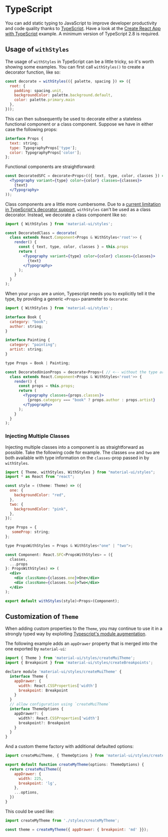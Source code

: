 # TypeScript

You can add static typing to JavaScript to improve developer productivity and code quality thanks to [TypeScript](https://www.typescriptlang.org/).
Have a look at the [Create React App with TypeScript](https://github.com/mui-org/material-ui/tree/v1-beta/examples/create-react-app-with-typescript) example. A minimum version of TypeScript 2.8 is required.

## Usage of `withStyles`

The usage of `withStyles` in TypeScript can be a little tricky, so it's worth showing some examples. You can first call `withStyles()` to create a decorator function, like so:

```js
const decorate = withStyles(({ palette, spacing }) => ({
  root: {
    padding: spacing.unit,
    backgroundColor: palette.background.default,
    color: palette.primary.main
  },
}));
```

This can then subsequently be used to decorate either a stateless functional component or a class component. Suppose we have in either case the following props:

```js
interface Props {
  text: string;
  type: TypographyProps['type'];
  color: TypographyProps['color'];
};
```

Functional components are straightforward:

```jsx
const DecoratedSFC = decorate<Props>(({ text, type, color, classes }) => (
  <Typography variant={type} color={color} classes={classes}>
    {text}
  </Typography>
));
```

Class components are a little more cumbersome. Due to a [current limitation in TypeScript's decorator support](https://github.com/Microsoft/TypeScript/issues/4881), `withStyles` can't be used as a class decorator. Instead, we decorate a class component like so:

```jsx
import { WithStyles } from 'material-ui/styles';

const DecoratedClass = decorate(
  class extends React.Component<Props & WithStyles<'root'>> {
    render() {
      const { text, type, color, classes } = this.props
      return (
        <Typography variant={type} color={color} classes={classes}>
          {text}
        </Typography>
      );
    }
  }
);
```

When your `props` are a union, Typescript needs you to explicitly tell it the type, by providing a generic `<Props>` parameter to `decorate`:

```jsx
import { WithStyles } from 'material-ui/styles';

interface Book {
  category: "book";
  author: string;
}

interface Painting {
  category: "painting";
  artist: string;
}

type Props = Book | Painting;

const DecoratedUnionProps = decorate<Props>( // <-- without the type argument, we'd get a compiler error!
  class extends React.Component<Props & WithStyles<'root'>> {
    render() {
      const props = this.props;
      return (
        <Typography classes={props.classes}>
          {props.category === "book" ? props.author : props.artist}
        </Typography>
      );
    }
  }
);
```


### Injecting Multiple Classes

Injecting multiple classes into a component is as straightforward as possible. Take the following code for example. The classes `one` and `two` are both available with type information on the `classes`-prop passed in by `withStyles`.

```jsx
import { Theme, withStyles, WithStyles } from "material-ui/styles";
import * as React from "react";

const style = (theme: Theme) => ({
  one: {
    backgroundColor: "red",
  },
  two: {
    backgroundColor: "pink",
  },
});

type Props = {
   someProp: string;
};

type PropsWithStyles = Props & WithStyles<"one" | "two">;

const Component: React.SFC<PropsWithStyles> = ({
  classes,
  ...props
}: PropsWithStyles) => (
  <div>
    <div className={classes.one}>One</div>
    <div className={classes.two}>Two</div>
  </div>
);

export default withStyles(style)<Props>(Component);
```

## Customization of `Theme`

When adding custom properties to the `Theme`, you may continue to use it in a strongly typed way by exploiting
[Typescript's module augmentation](https://www.typescriptlang.org/docs/handbook/declaration-merging.html#module-augmentation).

The following example adds an `appDrawer` property that is merged into the one exported by `material-ui`:

```js
import { Theme } from 'material-ui/styles/createMuiTheme';
import { Breakpoint } from 'material-ui/styles/createBreakpoints';

declare module 'material-ui/styles/createMuiTheme' {
  interface Theme {
    appDrawer: {
      width: React.CSSProperties['width']
      breakpoint: Breakpoint
    }
  }
  // allow configuration using `createMuiTheme`
  interface ThemeOptions {
    appDrawer?: {
      width?: React.CSSProperties['width']
      breakpoint?: Breakpoint
    }
  }
}
```

And a custom theme factory with additional defaulted options:

```js
import createMuiTheme, { ThemeOptions } from 'material-ui/styles/createMuiTheme';

export default function createMyTheme(options: ThemeOptions) {
  return createMuiTheme({
    appDrawer: {
      width: 225,
      breakpoint: 'lg',
    },
    ...options,
  })
}
```

This could be used like:

```js
import createMyTheme from './styles/createMyTheme';

const theme = createMyTheme({ appDrawer: { breakpoint: 'md' }});
```
